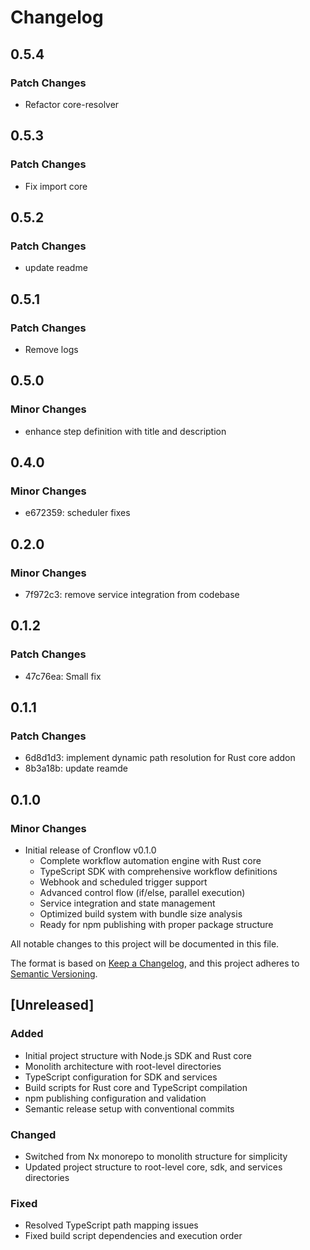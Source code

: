 # Changelog

## 0.5.4

### Patch Changes

- Refactor core-resolver

## 0.5.3

### Patch Changes

- Fix import core

## 0.5.2

### Patch Changes

- update readme

## 0.5.1

### Patch Changes

- Remove logs

## 0.5.0

### Minor Changes

- enhance step definition with title and description

## 0.4.0

### Minor Changes

- e672359: scheduler fixes

## 0.2.0

### Minor Changes

- 7f972c3: remove service integration from codebase

## 0.1.2

### Patch Changes

- 47c76ea: Small fix

## 0.1.1

### Patch Changes

- 6d8d1d3: implement dynamic path resolution for Rust core addon
- 8b3a18b: update reamde

## 0.1.0

### Minor Changes

- Initial release of Cronflow v0.1.0
  - Complete workflow automation engine with Rust core
  - TypeScript SDK with comprehensive workflow definitions
  - Webhook and scheduled trigger support
  - Advanced control flow (if/else, parallel execution)
  - Service integration and state management
  - Optimized build system with bundle size analysis
  - Ready for npm publishing with proper package structure

All notable changes to this project will be documented in this file.

The format is based on [Keep a Changelog](https://keepachangelog.com/en/1.0.0/),
and this project adheres to [Semantic Versioning](https://semver.org/spec/v2.0.0.html).

## [Unreleased]

### Added

- Initial project structure with Node.js SDK and Rust core
- Monolith architecture with root-level directories
- TypeScript configuration for SDK and services
- Build scripts for Rust core and TypeScript compilation
- npm publishing configuration and validation
- Semantic release setup with conventional commits

### Changed

- Switched from Nx monorepo to monolith structure for simplicity
- Updated project structure to root-level core, sdk, and services directories

### Fixed

- Resolved TypeScript path mapping issues
- Fixed build script dependencies and execution order
